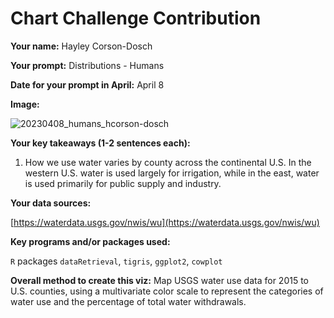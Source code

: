 # Chart Challenge Contribution

**Your name:** Hayley Corson-Dosch

**Your prompt:** Distributions - Humans

**Date for your prompt in April:** April 8

**Image:**

![20230408_humans_hcorson-dosch](/uploads/05dcb296fc127be65c7b66def1113986/20230408_humans_hcorson-dosch.png)

**Your key takeaways (1-2 sentences each):**

1. How we use water varies by county across the continental U.S. In the western U.S. water is used largely for irrigation, while in the east, water is used primarily for public supply and industry. 

**Your data sources:**

[https://waterdata.usgs.gov/nwis/wu](https://waterdata.usgs.gov/nwis/wu)

**Key programs and/or packages used:**

`R` packages `dataRetrieval`, `tigris`, `ggplot2`, `cowplot`

**Overall method to create this viz:** Map USGS water use data for 2015 to U.S. counties, using a multivariate color scale to represent the categories of water use and the percentage of total water withdrawals.
